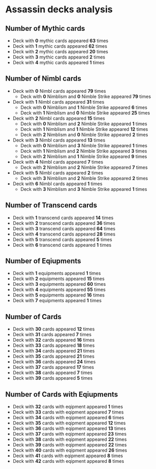 # Assassin decks analysis  
## Number of Mythic cards  
- Deck with **0** mythic cards appeared **63** times  
- Deck with **1** mythic cards appeared **62** times  
- Deck with **2** mythic cards appeared **20** times  
- Deck with **3** mythic cards appeared **2** times  
- Deck with **4** mythic cards appeared **1** times  
## Number of Nimbl cards  
- Deck with **0** Nimbl cards appeared **79** times  
  - Deck with **0** Nimblism and **0** Nimble Strike appeared **79** times  
- Deck with **1** Nimbl cards appeared **31** times  
  - Deck with **0** Nimblism and **1** Nimble Strike appeared **6** times  
  - Deck with **1** Nimblism and **0** Nimble Strike appeared **25** times  
- Deck with **2** Nimbl cards appeared **15** times  
  - Deck with **0** Nimblism and **2** Nimble Strike appeared **1** times  
  - Deck with **1** Nimblism and **1** Nimble Strike appeared **12** times  
  - Deck with **2** Nimblism and **0** Nimble Strike appeared **2** times  
- Deck with **3** Nimbl cards appeared **13** times  
  - Deck with **0** Nimblism and **3** Nimble Strike appeared **1** times  
  - Deck with **1** Nimblism and **2** Nimble Strike appeared **3** times  
  - Deck with **2** Nimblism and **1** Nimble Strike appeared **9** times  
- Deck with **4** Nimbl cards appeared **7** times  
  - Deck with **2** Nimblism and **2** Nimble Strike appeared **7** times  
- Deck with **5** Nimbl cards appeared **2** times  
  - Deck with **3** Nimblism and **2** Nimble Strike appeared **2** times  
- Deck with **6** Nimbl cards appeared **1** times  
  - Deck with **3** Nimblism and **3** Nimble Strike appeared **1** times  
## Number of Transcend cards  
- Deck with **1** transcend cards appeared **14** times  
- Deck with **2** transcend cards appeared **36** times  
- Deck with **3** transcend cards appeared **64** times  
- Deck with **4** transcend cards appeared **28** times  
- Deck with **5** transcend cards appeared **5** times  
- Deck with **6** transcend cards appeared **1** times  
## Number of Eqiupments  
- Deck with **1** equipments appeared **1** times  
- Deck with **2** equipments appeared **15** times  
- Deck with **3** equipments appeared **60** times  
- Deck with **4** equipments appeared **55** times  
- Deck with **5** equipments appeared **16** times  
- Deck with **7** equipments appeared **1** times  
## Number of Cards  
- Deck with **30** cards appeared **12** times  
- Deck with **31** cards appeared **7** times  
- Deck with **32** cards appeared **16** times  
- Deck with **33** cards appeared **18** times  
- Deck with **34** cards appeared **21** times  
- Deck with **35** cards appeared **21** times  
- Deck with **36** cards appeared **24** times  
- Deck with **37** cards appeared **17** times  
- Deck with **38** cards appeared **7** times  
- Deck with **39** cards appeared **5** times  
## Number of Cards with Eqiupments  
- Deck with **32** cards with eqipment appeared **1** times  
- Deck with **33** cards with eqipment appeared **7** times  
- Deck with **34** cards with eqipment appeared **6** times  
- Deck with **35** cards with eqipment appeared **12** times  
- Deck with **36** cards with eqipment appeared **13** times  
- Deck with **37** cards with eqipment appeared **23** times  
- Deck with **38** cards with eqipment appeared **22** times  
- Deck with **39** cards with eqipment appeared **22** times  
- Deck with **40** cards with eqipment appeared **26** times  
- Deck with **41** cards with eqipment appeared **8** times  
- Deck with **42** cards with eqipment appeared **8** times  
<style>
    img {
        width: 250px;
    }

    .tooltip {
        position: relative;
        display: inline-block;
    }

    .tooltip .tooltiptext {
        visibility: hidden;
        width: 250px;
        background-color: white;
        text-align: center;
        padding: 5px;
        border-radius: 6px;
        box-shadow: 0px 0px 10px 0px rgba(0, 0, 0, 0.2);

        /* Position the tooltip text */
        position: absolute;
        z-index: 1;
        top: 20px; /* Position it below the link */
        left: 105%; /* Position it to the right of the link */
        margin-left: 0;
    }

    .tooltip:hover .tooltiptext {
        visibility: visible;
    }
</style>